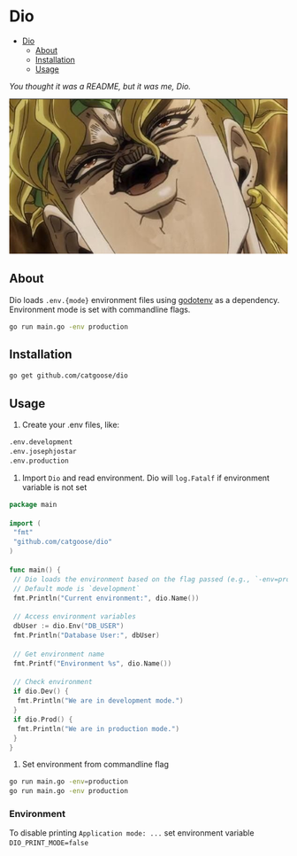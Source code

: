 # Dio

<!--toc:start-->

- [Dio](#dio)
  - [About](#about)
  - [Installation](#installation)
  - [Usage](#usage)
  <!--toc:end-->

_You thought it was a README, but it was me, Dio._

![image](https://github.com/catgoose/screenshots/blob/b2cf4ef1674f99e894552af2c5cf654062ba4e37/dio/dio.png)

## About

Dio loads `.env.{mode}` environment files using [godotenv](https://github.com/joho/godotenv) as a dependency. Environment mode is set with commandline flags.

```bash
go run main.go -env production
```

## Installation

```bash
go get github.com/catgoose/dio
```

## Usage

1. Create your .env files, like:

```bash
.env.development
.env.josephjostar
.env.production
```

1. Import `Dio` and read environment. Dio will `log.Fatalf` if environment
   variable is not set

```go
package main

import (
 "fmt"
 "github.com/catgoose/dio"
)

func main() {
 // Dio loads the environment based on the flag passed (e.g., `-env=production,-env development`)
 // Default mode is `development`
 fmt.Println("Current environment:", dio.Name())

 // Access environment variables
 dbUser := dio.Env("DB_USER")
 fmt.Println("Database User:", dbUser)

 // Get environment name
 fmt.Printf("Environment %s", dio.Name())

 // Check environment
 if dio.Dev() {
  fmt.Println("We are in development mode.")
 }
 if dio.Prod() {
  fmt.Println("We are in production mode.")
 }
}
```

1. Set environment from commandline flag

```bash
go run main.go -env=production
go run main.go -env production
```

### Environment

To disable printing `Application mode: ...` set environment variable `DIO_PRINT_MODE=false`
